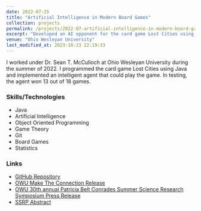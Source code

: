 ```yaml
---
date: 2022-07-25
title: "Artificial Intelligence in Modern Board Games"
collection: projects
permalink: /projects/2022-07-artificial-intelligence-in-modern-board-games
excerpt: "Developed an AI opponent for the card game Lost Cities using object oriented principles in Java."
venue: "Ohio Wesleyan University"
last_modified_at: 2023-10-23 22:19:33
---
```


I worked under Dr. Sean T. McCulloch at Ohio Wesleyan University during the summer of 2022. I programmed the card game Lost Cities using Java and implemented an intelligent agent that could play the game. In testing, the agent won 13 out of 18 games.

### Skills/Technologies

- Java
- Artificial Intelligence
- Object Oriented Programming
- Game Theory
- Git
- Board Games
- Statistics

### Links

- [GitHub Repository](https://github.com/Aadarsha2002/LostCities)
- [OWU Make The Connection Release](https://www.owu.edu/news-media/details/a-better-bot/)
- [OWU 30th annual Patricia Belt Conrades Summer Science Research Symposium Press Release](https://www.owu.edu/news-media/details/plunging-in/)
- [SSRP Abstract](https://www.owu.edu/about/offices-services-directory/academic-affairs/academic-resources/summer-science-research-program/symposium/2022-abstracts/abstract-board-12/)
